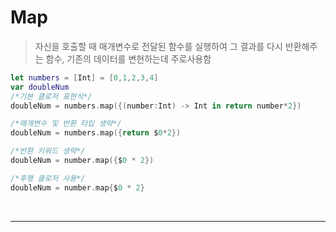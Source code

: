 # Map

> 자신을 호출할 때 매개변수로 전달된 함수를 실행하여 그 결과를 다시 반환해주는 함수, 기존의 데이터를 변현하는데 주로사용함


```swift
let numbers = [Int] = [0,1,2,3,4]
var doubleNum
/*기본 클로저 표현식*/
doubleNum = numbers.map({(number:Int) -> Int in return number*2})

/*매개변수 및 반환 타입 생략*/
doubleNum = numbers.map({return $0*2})

/*반환 키워드 생략*/
doubleNum = number.map({$0 * 2})

/*후행 클로저 사용*/
doubleNum = number.map{$0 * 2}
```

<br>

---
